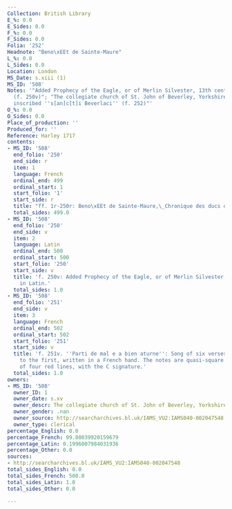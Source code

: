 ```yaml
---
Collection: British Library
E_%: 0.0
E_Sides: 0.0
F_%: 0.0
F_Sides: 0.0
Folia: '252'
Headnote: "Beno\xEEt de Sainte-Maure"
L_%: 0.0
L_Sides: 0.0
Location: London
MS_Date: s.xiii (1)
MS_ID: '508'
Notes: '"Added Prophecy of the Eagle, or of Merlin Silvester, 13th century, in Latin
  (f. 250v)"; "The collegiate church of St. John of Beverley, Yorkshire, 15th century:
  inscribed ''s[an]c[t]i Beverlaci'' (f. 252)"'
O_%: 0.0
O_Sides: 0.0
Place_of_production: ''
Produced_for: ''
Reference: Harley 1717
contents:
- MS_ID: '508'
  end_folio: '250'
  end_side: r
  item: 1
  language: French
  ordinal_end: 499
  ordinal_start: 1
  start_folio: '1'
  start_side: r
  title: "ff. 1r-250r: Beno\xEEt de Sainte-Maure,\_Chronique des ducs de Normandie."
  total_sides: 499.0
- MS_ID: '508'
  end_folio: '250'
  end_side: v
  item: 2
  language: Latin
  ordinal_end: 500
  ordinal_start: 500
  start_folio: '250'
  start_side: v
  title: 'f. 250v: Added Prophecy of the Eagle, or of Merlin Silvester, 13th century,
    in Latin.'
  total_sides: 1.0
- MS_ID: '508'
  end_folio: '251'
  end_side: v
  item: 3
  language: French
  ordinal_end: 502
  ordinal_start: 502
  start_folio: '251'
  start_side: v
  title: 'f. 251v. ''Parti de mal e a bien aturne'': Song of six verses, with music
    to the first, written in a French hand. The notes are quasi-square on a stave
    of four red lines, with the C signature.'
  total_sides: 1.0
owners:
- MS_ID: '508'
  owner_ID: 1
  owner_date: s.xv
  owner_descr: The collegiate church of St. John of Beverley, Yorkshire
  owner_gender: .nan
  owner_source: http://searcharchives.bl.uk/IAMS_VU2:IAMS040-002047548
  owner_type: clerical
percentage_English: 0.0
percentage_French: 99.80039920159679
percentage_Latin: 0.1996007984031936
percentage_Other: 0.0
sources:
- http://searcharchives.bl.uk/IAMS_VU2:IAMS040-002047548
total_sides_English: 0.0
total_sides_French: 500.0
total_sides_Latin: 1.0
total_sides_Other: 0.0

---
```

